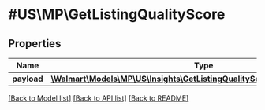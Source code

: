 # #US\MP\GetListingQualityScore

## Properties

Name | Type | Description | Notes
------------ | ------------- | ------------- | -------------
**payload** | [**\Walmart\Models\MP\US\Insights\GetListingQualityScore200ResponsePayload**](GetListingQualityScore200ResponsePayload.md) |  | [optional]


[[Back to Model list]](../) [[Back to API list]](../../Api/US/MP) [[Back to README]](../../README.md)
